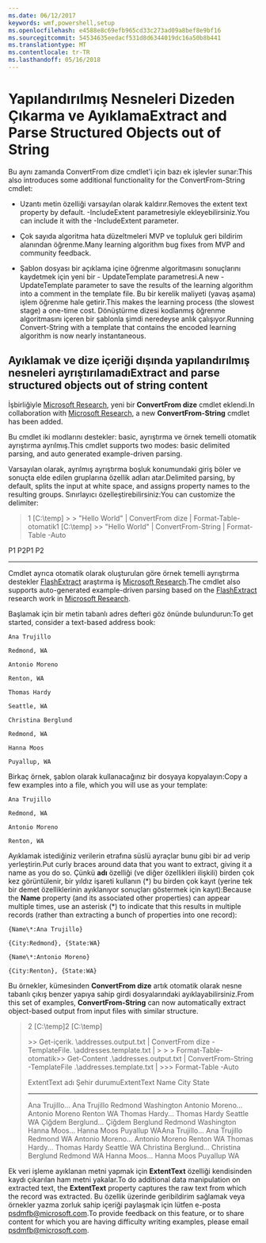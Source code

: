 ```yaml
---
ms.date: 06/12/2017
keywords: wmf,powershell,setup
ms.openlocfilehash: e4588e8c69efb965cd33c273ad09a8bef8e9bf16
ms.sourcegitcommit: 54534635eedacf531d8d6344019dc16a50b8b441
ms.translationtype: MT
ms.contentlocale: tr-TR
ms.lasthandoff: 05/16/2018
---
```

# <a name="extract-and-parse-structured-objects-out-of-string"></a><span data-ttu-id="76468-102">Yapılandırılmış Nesneleri Dizeden Çıkarma ve Ayıklama</span><span class="sxs-lookup"><span data-stu-id="76468-102">Extract and Parse Structured Objects out of String</span></span>
<span data-ttu-id="76468-103">Bu aynı zamanda ConvertFrom dize cmdlet'i için bazı ek işlevler sunar:</span><span class="sxs-lookup"><span data-stu-id="76468-103">This also introduces some additional functionality for the ConvertFrom-String cmdlet:</span></span>

-   <span data-ttu-id="76468-104">Uzantı metin özelliği varsayılan olarak kaldırır.</span><span class="sxs-lookup"><span data-stu-id="76468-104">Removes the extent text property by default.</span></span> <span data-ttu-id="76468-105">-IncludeExtent parametresiyle ekleyebilirsiniz.</span><span class="sxs-lookup"><span data-stu-id="76468-105">You can include it with the -IncludeExtent parameter.</span></span>

-   <span data-ttu-id="76468-106">Çok sayıda algoritma hata düzeltmeleri MVP ve topluluk geri bildirim alanından öğrenme.</span><span class="sxs-lookup"><span data-stu-id="76468-106">Many learning algorithm bug fixes from MVP and community feedback.</span></span>

-   <span data-ttu-id="76468-107">Şablon dosyası bir açıklama içine öğrenme algoritmasını sonuçlarını kaydetmek için yeni bir - UpdateTemplate parametresi.</span><span class="sxs-lookup"><span data-stu-id="76468-107">A new -UpdateTemplate parameter to save the results of the learning algorithm into a comment in the template file.</span></span> <span data-ttu-id="76468-108">Bu bir kerelik maliyeti (yavaş aşama) işlem öğrenme hale getirir.</span><span class="sxs-lookup"><span data-stu-id="76468-108">This makes the learning process (the slowest stage) a one-time cost.</span></span> <span data-ttu-id="76468-109">Dönüştürme dizesi kodlanmış öğrenme algoritmasını içeren bir şablonla şimdi neredeyse anlık çalışıyor.</span><span class="sxs-lookup"><span data-stu-id="76468-109">Running Convert-String with a template that contains the encoded learning algorithm is now nearly instantaneous.</span></span>


<a name="extract-and-parse-structured-objects-out-of-string-content"></a><span data-ttu-id="76468-110">Ayıklamak ve dize içeriği dışında yapılandırılmış nesneleri ayrıştırılamadı</span><span class="sxs-lookup"><span data-stu-id="76468-110">Extract and parse structured objects out of string content</span></span>
----------------------------------------------------------

<span data-ttu-id="76468-111">İşbirliğiyle [Microsoft Research](http://research.microsoft.com/), yeni bir **ConvertFrom dize** cmdlet eklendi.</span><span class="sxs-lookup"><span data-stu-id="76468-111">In collaboration with [Microsoft Research](http://research.microsoft.com/), a new **ConvertFrom-String** cmdlet has been added.</span></span>

<span data-ttu-id="76468-112">Bu cmdlet iki modlarını destekler: basic, ayrıştırma ve örnek temelli otomatik ayrıştırma ayrılmış.</span><span class="sxs-lookup"><span data-stu-id="76468-112">This cmdlet supports two modes: basic delimited parsing, and auto generated example-driven parsing.</span></span>

<span data-ttu-id="76468-113">Varsayılan olarak, ayrılmış ayrıştırma boşluk konumundaki giriş böler ve sonuçta elde edilen gruplarına özellik adları atar.</span><span class="sxs-lookup"><span data-stu-id="76468-113">Delimited parsing, by default, splits the input at white space, and assigns property names to the resulting groups.</span></span> <span data-ttu-id="76468-114">Sınırlayıcı özelleştirebilirsiniz:</span><span class="sxs-lookup"><span data-stu-id="76468-114">You can customize the delimiter:</span></span>

> <span data-ttu-id="76468-115">1 \[C:\\temp\] &gt; &gt; "Hello World" | ConvertFrom dize | Format-Table-otomatik</span><span class="sxs-lookup"><span data-stu-id="76468-115">1 \[C:\\temp\] &gt;&gt; "Hello World" | ConvertFrom-String | Format-Table -Auto</span></span>

<span data-ttu-id="76468-116">P1    P2</span><span class="sxs-lookup"><span data-stu-id="76468-116">P1    P2</span></span>
--    --

<span data-ttu-id="76468-117">Cmdlet ayrıca otomatik olarak oluşturulan göre örnek temelli ayrıştırma destekler [FlashExtract](http://research.microsoft.com/en-us/um/people/sumitg/flashextract.html) araştırma iş [Microsoft Research](http://research.microsoft.com).</span><span class="sxs-lookup"><span data-stu-id="76468-117">The cmdlet also supports auto-generated example-driven parsing based on the [FlashExtract](http://research.microsoft.com/en-us/um/people/sumitg/flashextract.html) research work in [Microsoft Research](http://research.microsoft.com).</span></span>

<span data-ttu-id="76468-118">Başlamak için bir metin tabanlı adres defteri göz önünde bulundurun:</span><span class="sxs-lookup"><span data-stu-id="76468-118">To get started, consider a text-based address book:</span></span>

    Ana Trujillo

    Redmond, WA

    Antonio Moreno

    Renton, WA

    Thomas Hardy

    Seattle, WA

    Christina Berglund

    Redmond, WA

    Hanna Moos

    Puyallup, WA

<span data-ttu-id="76468-119">Birkaç örnek, şablon olarak kullanacağınız bir dosyaya kopyalayın:</span><span class="sxs-lookup"><span data-stu-id="76468-119">Copy a few examples into a file, which you will use as your template:</span></span>

    Ana Trujillo

    Redmond, WA

    Antonio Moreno

    Renton, WA



<span data-ttu-id="76468-120">Ayıklamak istediğiniz verilerin etrafına süslü ayraçlar bunu gibi bir ad verip yerleştirin.</span><span class="sxs-lookup"><span data-stu-id="76468-120">Put curly braces around data that you want to extract, giving it a name as you do so.</span></span> <span data-ttu-id="76468-121">Çünkü **adı** özelliği (ve diğer özellikleri ilişkili) birden çok kez görüntülenir, bir yıldız işareti kullanın (\*) bu birden çok kayıt (yerine tek bir demet özelliklerinin ayıklanıyor sonuçları göstermek için kayıt):</span><span class="sxs-lookup"><span data-stu-id="76468-121">Because the **Name** property (and its associated other properties) can appear multiple times, use an asterisk (\*) to indicate that this results in multiple records (rather than extracting a bunch of properties into one record):</span></span>

    {Name\*:Ana Trujillo}

    {City:Redmond}, {State:WA}

    {Name\*:Antonio Moreno}

    {City:Renton}, {State:WA}

<span data-ttu-id="76468-122">Bu örnekler, kümesinden **ConvertFrom dize** artık otomatik olarak nesne tabanlı çıkış benzer yapıya sahip girdi dosyalarındaki ayıklayabilirsiniz.</span><span class="sxs-lookup"><span data-stu-id="76468-122">From this set of examples, **ConvertFrom-String** can now automatically extract object-based output from input files with similar structure.</span></span>

> <span data-ttu-id="76468-123">2 \[C:\\temp\]</span><span class="sxs-lookup"><span data-stu-id="76468-123">2 \[C:\\temp\]</span></span>
>
> <span data-ttu-id="76468-124">&gt;&gt; Get-içerik. \\addresses.output.txt | ConvertFrom dize - TemplateFile. \\addresses.template.txt | &gt; &gt; &gt; Format-Table-otomatik</span><span class="sxs-lookup"><span data-stu-id="76468-124">&gt;&gt; Get-Content .\\addresses.output.txt | ConvertFrom-String -TemplateFile .\\addresses.template.txt | &gt;&gt;&gt; Format-Table -Auto</span></span>
>
> <span data-ttu-id="76468-125">ExtentText adı Şehir durumu</span><span class="sxs-lookup"><span data-stu-id="76468-125">ExtentText                     Name               City     State</span></span>
> ----------                     ----               ----     -----
> <span data-ttu-id="76468-126">Ana Trujillo...                Ana Trujillo Redmond Washington Antonio Moreno...              Antonio Moreno Renton WA Thomas Hardy...                Thomas Hardy Seattle WA Çiğdem Berglund...          Çiğdem Berglund Redmond Washington Hanna Moos...                  Hanna Moos Puyallup WA</span><span class="sxs-lookup"><span data-stu-id="76468-126">Ana Trujillo...                Ana Trujillo       Redmond  WA Antonio Moreno...              Antonio Moreno     Renton   WA Thomas Hardy...                Thomas Hardy       Seattle  WA Christina Berglund...          Christina Berglund Redmond  WA Hanna Moos...                  Hanna Moos         Puyallup WA</span></span>

<span data-ttu-id="76468-127">Ek veri işleme ayıklanan metni yapmak için **ExtentText** özelliği kendisinden kaydı çıkarılan ham metni yakalar.</span><span class="sxs-lookup"><span data-stu-id="76468-127">To do additional data manipulation on extracted text, the **ExtentText** property captures the raw text from which the record was extracted.</span></span> <span data-ttu-id="76468-128">Bu özellik üzerinde geribildirim sağlamak veya örnekler yazma zorluk sahip içeriği paylaşmak için lütfen e-posta <psdmfb@microsoft.com>.</span><span class="sxs-lookup"><span data-stu-id="76468-128">To provide feedback on this feature, or to share content for which you are having difficulty writing examples, please email <psdmfb@microsoft.com>.</span></span>
